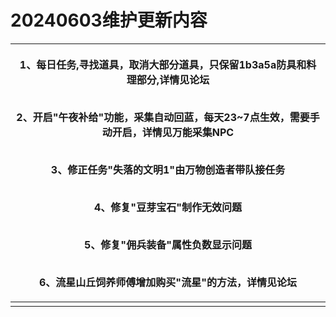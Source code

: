# 20240603维护更新内容

| <p>1、每日任务,寻找道具，取消大部分道具，只保留1b3a5a防具和料理部分,详情见论坛</p><p><br>2、开启"午夜补给"功能，采集自动回蓝，每天23~7点生效，需要手动开启，详情见万能采集NPC</p><p><br>3、修正任务"失落的文明1"由万物创造者带队接任务</p><p><br>4、修复"豆芽宝石"制作无效问题</p><p><br>5、修复"佣兵装备"属性负数显示问题</p><p><br>6、流星山丘饲养师傅增加购买"流星"的方法，详情见论坛</p> |
| --------------------------------------------------------------------------------------------------------------------------------------------------------------------------------------------------------------------------------------------- |
|                                                                                                                                                                                                                                               |
